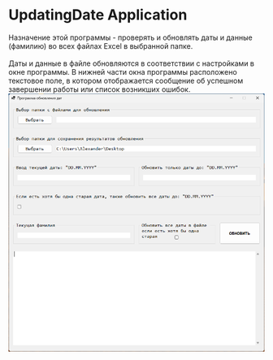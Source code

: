 # UpdatingDate Application
 Назначение этой программы - проверять и обновлять даты и данные (фамилию) во всех файлах Excel в выбранной папке. \
 \
 Даты и данные в файле обновляются в соответствии с настройками в окне программы. В нижней части окна программы 
 расположено текстовое поле, в котором отображается сообщение об успешном завершении работы или список возникших ошибок.
 \
![IMG1](README_IMG/1.png)